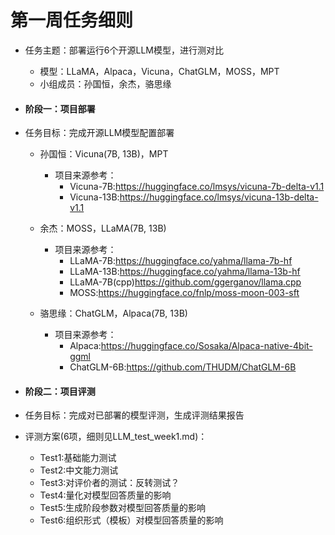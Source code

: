 # 第一周任务细则

- 任务主题：部署运行6个开源LLM模型，进行测对比
  - 模型：LLaMA，Alpaca，Vicuna，ChatGLM，MOSS，MPT
  - 小组成员：孙国恒，余杰，骆思缘





- #### 阶段一：项目部署

- 任务目标：完成开源LLM模型配置部署

  - 孙国恒：Vicuna(7B, 13B)，MPT
    - 项目来源参考：
      - Vicuna-7B:https://huggingface.co/lmsys/vicuna-7b-delta-v1.1
      - Vicuna-13B:https://huggingface.co/lmsys/vicuna-13b-delta-v1.1 

  - 余杰：MOSS，LLaMA(7B, 13B)
    - 项目来源参考：
      - LLaMA-7B:https://huggingface.co/yahma/llama-7b-hf
      - LLaMA-13B:https://huggingface.co/yahma/llama-13b-hf
      - LLaMA-7B(cpp)https://github.com/ggerganov/llama.cpp
      - MOSS:https://huggingface.co/fnlp/moss-moon-003-sft
      

  - 骆思缘：ChatGLM，Alpaca(7B, 13B)
    - 项目来源参考：
      - Alpaca:https://huggingface.co/Sosaka/Alpaca-native-4bit-ggml
      - ChatGLM-6B:https://github.com/THUDM/ChatGLM-6B


- #### 阶段二：项目评测

- 任务目标：完成对已部署的模型评测，生成评测结果报告

- 评测方案(6项，细则见LLM_test_week1.md)： 
  - Test1:基础能力测试
  - Test2:中文能力测试
  - Test3:对评价者的测试：反转测试？
  - Test4:量化对模型回答质量的影响
  - Test5:生成阶段参数对模型回答质量的影响
  - Test6:组织形式（模板）对模型回答质量的影响
